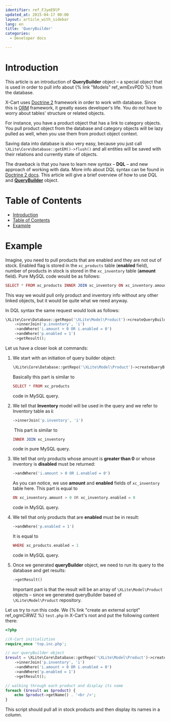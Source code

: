 ```yaml
---
identifier: ref_FJyeE9lP
updated_at: 2015-04-17 00:00
layout: article_with_sidebar
lang: en
title: 'QueryBuilder'
categories:
  - Developer docs

---
```



# Introduction

This article is an introduction of **QueryBuilder** object – a special object that is used in order to pull info about {% link "Models" ref_wmExvPDD %} from the database.

X-Cart uses [Doctrine 2](http://www.doctrine-project.org/) framework in order to work with database. Since this is [ORM](http://en.wikipedia.org/wiki/Object-relational_mapping) framework, it greatly eases developer's life. You do not have to worry about tables' structure or related objects.

For instance, you have a product object that has a link to category objects. You pull product object from the database and category objects will be lazy pulled as well, when you use them from product object context.

Saving data into database is also very easy, because you just call `\XLite\Core\Database::getEM()->flush()` and all entities will be saved with their relations and currently state of objects.

The drawback is that you have to learn new syntax – **DQL** – and new approach of working with data. More info about DQL syntax can be found in [Doctrine 2 docs](http://doctrine-orm.readthedocs.org/en/latest/reference/dql-doctrine-query-language.html). This article will give a brief overview of how to use DQL and **[QueryBuilder](https://doctrine-orm.readthedocs.org/en/latest/reference/query-builder.html)** object.

# Table of Contents

*   [Introduction](#introduction)
*   [Table of Contents](#table-of-contents)
*   [Example](#example)

# Example

Imagine, you need to pull products that are enabled and they are not out of stock. Enabled flag is stored in the `xc_products` table (**enabled** field), number of products in stock is stored in the `xc_inventory` table (**amount** field). Pure MySQL code would be as follows: 

```php
SELECT * FROM xc_products INNER JOIN xc_inventory ON xc_inventory.amount > 0 OR xc_inventory.enabled = 0 WHERE xc_products.enabled = 1 GROUP BY xc_products.product_id;
```

This way we would pull only product and inventory info without any other linked objects, but it would be quite what we need anyway.

In DQL syntax the same request would look as follows: 

```php
\XLite\Core\Database::getRepo('\XLite\Model\Product')->createQueryBuilder('p')
	->innerJoin('p.inventory', 'i')
	->andWhere('i.amount > 0 OR i.enabled = 0')
	->andWhere('p.enabled = 1')
	->getResult();
```

Let us have a closer look at commands:

1.  We start with an initiation of query builder object:

    ```php
    \XLite\Core\Database::getRepo('\XLite\Model\Product')->createQueryBuilder('p')
    ```

    Basically this part is similar to

    ```php
    SELECT * FROM xc_products
    ```

    code in MySQL query.

2.  We tell that **Inventory** model will be used in the query and we refer to Inventory table as **i**: 

    ```php
    ->innerJoin('p.inventory', 'i')
    ```

     This part is similar to

    ```php
    INNER JOIN xc_inventory
    ```

    code in pure MySQL query.

3.  We tell that only products whose amount is **greater than 0** or whose inventory is **disabled** must be returned:

    ```php
    ->andWhere('i.amount > 0 OR i.enabled = 0')
    ```

    As you can notice, we use **amount** and **enabled** fields of `xc_inventory` table here. This part is equal to

    ```php
    ON xc_inventory.amount > 0 OR xc_inventory.enabled = 0
    ```

    code in MySQL query.

4.  We tell that only products that are **enabled** must be in result:

    ```php
    ->andWhere('p.enabled = 1')
    ```

    It is equal to

    ```php
    WHERE xc_products.enabled = 1
    ```

    code in MySQL query.

5.  Once we generated **queryBuilder** object, we need to run its query to the database and get results: 

    ```php
    ->getResult()
    ```

    Important part is that the result will be an array of `\XLite\Model\Product` objects – since we generated queryBuilder based of `\XLite\Model\Product` repository.

Let us try to run this code. We {% link "create an external script" ref_ogmCiRWZ %} `test.php` in X-Cart's root and put the following content there: 

```php
<?php

//X-Cart initializtion
require_once 'top.inc.php';

// our queryBuilder object
$result = \XLite\Core\Database::getRepo('\XLite\Model\Product')->createQueryBuilder('p')
    ->innerJoin('p.inventory', 'i')
    ->andWhere('i.amount > 0 OR i.enabled = 0')
    ->andWhere('p.enabled = 1')
    ->getResult();

// walking through each product and display its name
foreach ($result as $product) {
    echo $product->getName() . '<br />';
}
```

This script should pull all in stock products and then display its names in a column.